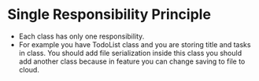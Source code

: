 # Single Responsibility Principle

* Each class has only one responsibility.
* For example you have TodoList class and you are storing title and tasks in class. You should add file serialization inside this class you should add another class because in feature you can change saving to file to cloud.

